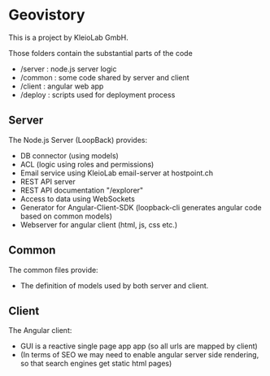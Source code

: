 # Geovistory

This is a project by KleioLab GmbH.

Those folders contain the substantial parts of the code
- /server : node.js server logic
- /common : some code shared by server and client
- /client : angular web app
- /deploy : scripts used for deployment process

## Server

The Node.js Server (LoopBack) provides:
- DB connector (using models)
- ACL (logic using roles and permissions)
- Email service using KleioLab email-server at hostpoint.ch
- REST API server
- REST API documentation "/explorer"
- Access to data using WebSockets
- Generator for Angular-Client-SDK (loopback-cli generates angular code based on common models)
- Webserver for angular client (html, js, css etc.)

## Common

The common files provide:
- The definition of models used by both server and client.

## Client

The Angular client:
- GUI is a reactive single page app app (so all urls are mapped by client)
- (In terms of SEO we may need to enable angular server side rendering, so that search engines get static html pages)
